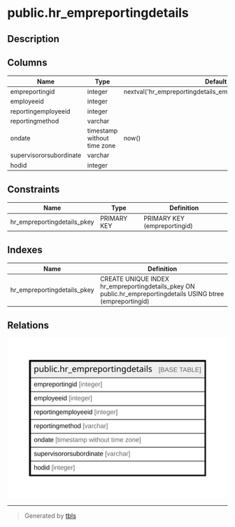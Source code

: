 # public.hr_empreportingdetails

## Description

## Columns

| Name | Type | Default | Nullable | Children | Parents | Comment |
| ---- | ---- | ------- | -------- | -------- | ------- | ------- |
| empreportingid | integer | nextval('hr_empreportingdetails_empreportingid_seq'::regclass) | false |  |  |  |
| employeeid | integer |  | true |  |  |  |
| reportingemployeeid | integer |  | true |  |  |  |
| reportingmethod | varchar |  | true |  |  |  |
| ondate | timestamp without time zone | now() | true |  |  |  |
| supervisororsubordinate | varchar |  | true |  |  |  |
| hodid | integer |  | true |  |  |  |

## Constraints

| Name | Type | Definition |
| ---- | ---- | ---------- |
| hr_empreportingdetails_pkey | PRIMARY KEY | PRIMARY KEY (empreportingid) |

## Indexes

| Name | Definition |
| ---- | ---------- |
| hr_empreportingdetails_pkey | CREATE UNIQUE INDEX hr_empreportingdetails_pkey ON public.hr_empreportingdetails USING btree (empreportingid) |

## Relations

![er](public.hr_empreportingdetails.svg)

---

> Generated by [tbls](https://github.com/k1LoW/tbls)
